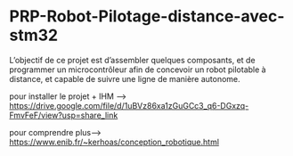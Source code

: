 # PRP-Robot-Pilotage-distance-avec-stm32
L’objectif de ce projet est d’assembler quelques composants, et de programmer un microcontrôleur afin de concevoir un robot pilotable à distance, et capable de suivre une ligne de manière autonome.

pour installer le projet + IHM --> https://drive.google.com/file/d/1uBVz86xa1zGuGCc3_q6-DGxzq-FmvFeF/view?usp=share_link

pour comprendre plus--> https://www.enib.fr/~kerhoas/conception_robotique.html
